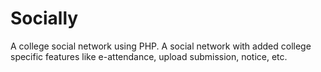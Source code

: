 # Socially
A college social network using PHP. A social network with added college specific features like e-attendance, upload submission, notice, etc. 
